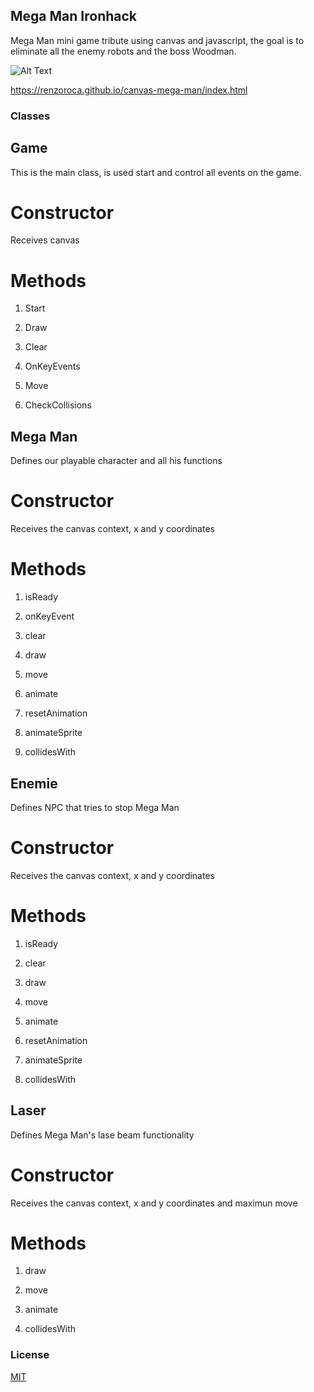 ## Mega Man Ironhack

Mega Man mini game tribute using canvas and javascript, the goal is to eliminate all the enemy robots and the boss Woodman.

![Alt Text](assets/src/img/Megaman-demo.gif)

https://renzoroca.github.io/canvas-mega-man/index.html

### Classes

## Game

This is the main class, is used start and control all events on the game.

# Constructor

Receives canvas

# Methods

1. Start

2. Draw

3. Clear

4. OnKeyEvents

5. Move

6. CheckCollisions


## Mega Man

Defines our playable character and all his functions

# Constructor

Receives the canvas context, x and y coordinates

# Methods

1. isReady

2. onKeyEvent

3. clear

4. draw

5. move

6. animate

7. resetAnimation

8. animateSprite

9. collidesWith


## Enemie

Defines NPC that tries to stop Mega Man

# Constructor

Receives the canvas context, x and y coordinates

# Methods

1. isReady

3. clear

4. draw

5. move

6. animate

7. resetAnimation

8. animateSprite

9. collidesWith


## Laser

Defines Mega Man's lase beam functionality

# Constructor

Receives the canvas context, x and y coordinates and maximun move

# Methods

1. draw

2. move

3. animate

4. collidesWith



### License
[MIT](https://choosealicense.com/licenses/mit/)
